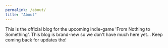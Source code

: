 ```yaml
---
permalink: /about/
title: "About"
---
```


This is the official blog for the upcoming indie-game 'From Nothing to Something'. This blog is brand-new so we don't have much here yet... Keep coming back for updates tho!